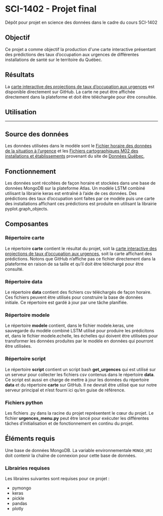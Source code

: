 # SCI-1402  - Projet final
Dépôt pour projet en science des données dans le cadre du cours SCI-1402
## Objectif
Ce projet a comme objectif la production d'une carte interactive présentant des prédictions des taux d’occupation aux urgences de différentes installations de santé sur le territoire du Québec.
## Résultats
La [carte interactive des projections de taux d’occupation aux urgences](https://github.com/dekingsey/sci1402/blob/main/carte/carte_quebec.html) est disponible directement sur GitHub. La carte ne peut être affichée directement dans la plateforme et doit être téléchargée pour être consultée.
## Utilisation
-----------------------------------
## Source des données
Les données utilisées dans le modèle sont le [Fichier horaire des données de la situation à l’urgence](https://www.donneesquebec.ca/recherche/dataset/fichier-horaire-des-donnees-de-la-situation-a-l-urgence) et les [Fichiers cartographiques M02 des installations et établissements](https://www.donneesquebec.ca/recherche/dataset/fichiers-cartographiques-m02-des-installations-et-etablissements) provenant du site de [Données Québec](https://donneesquebec.ca),
##  Fonctionnement
Les données sont récoltées de façon horaire et stockées dans une base de données MongoDB sur la plateforme Atlas. Un modèle LSTM combiné utilisant la librairie keras est entraîné à l’aide de ces données. Des prédictions des taux d’occupation sont faites par ce modèle puis une carte des installations affichant ces prédictions est produite en utilisant la librairie pyplot.graph_objects.
## Composantes
### Répertoire carte
Le répertoire **carte** contient le résultat du projet, soit la [carte interactive des projections de taux d’occupation aux urgences](https://github.com/dekingsey/sci1402/blob/main/carte/carte_quebec.html), soit la carte affichant des prédictions. Notons que GitHub n’affiche pas ce fichier directement dans la plateforme en raison de sa taille et qu’il doit être téléchargé pour être consulté.
### Répertoire data
Le répertoire **data** contient des fichiers csv téléchargés de façon horaire. Ces fichiers peuvent être utilisés pour construire la base de données initiale. Ce répertoire est gardé à jour par une tâche planifiée.
### Répertoire modele

Le répertoire **modele** contient, dans le fichier modele.keras, une sauvegarde du modèle combiné LSTM utilisé pour produire les prédicitons et, dans le fichier modele.echelle, les échelles qui doivent être utilisées pour transformer les données produites par le modèle en données qui pourront être utilisées.
### Répertoire script
Le répertoire **script** contient un script bash **get_urgences** qui est utilisé sur un serveur pour collecter les fichiers csv contenus dans le répertoire **data**. Ce script est aussi en charge de mettre à jour les données du répertoire **data** et du répertoire **carte** sur GitHub. Il ne devrait être utilisé que sur notre serveur principal et n’est fourni ici qu’en guise de référence.
### Fichiers python
Les fichiers .py dans la racine du projet représentent le cœur du projet. Le fichier **urgences_menu.py** peut être lancé pour exécuter les différentes tâches d’initialisation et de fonctionnement en continu du projet.
## Éléments requis
Une base de données MongoDB. La variable environnementale `MONGO_URI` doit contenir la chaîne de connexion pour cette base de données. 
### Librairies requises
Les libraires suivantes sont requises pour ce projet :
- pymongo
- keras
- pickle
- pandas
- plotly


